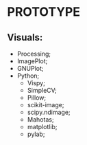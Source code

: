 # PROTOTYPE
## Visuals:
* Processing;
* ImagePlot;
* GNUPlot;
* Python;
  * Vispy;
  * SimpleCV;
  * Pillow;
  * scikit-image;
  * scipy.ndimage;
  * Mahotas;
  * matplotlib;
  * pylab;
